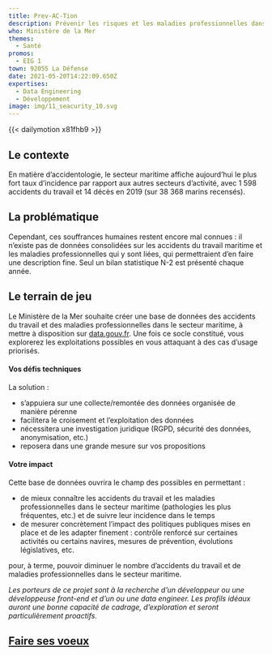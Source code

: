 ```yaml
---
title: Prev-AC-Tion
description: Prévenir les risques et les maladies professionnelles dans le secteur maritime
who: Ministère de la Mer
themes:
  - Santé
promos:
  - EIG 1
town: 92055 La Défense
date: 2021-05-20T14:22:09.650Z
expertises:
  - Data Engineering
  - Développement
image: img/11_seacurity_10.svg
---
```

{{< dailymotion x81fhb9 >}}

## Le contexte

En matière d’accidentologie, le secteur maritime affiche aujourd’hui le plus fort taux d’incidence par rapport aux autres secteurs d’activité, avec 1 598 accidents du travail et 14 décès en 2019 (sur 38 368 marins recensés).  

## La problématique

Cependant, ces souffrances humaines restent encore mal connues : il n’existe pas de données consolidées sur les accidents du travail maritime et les maladies professionnelles qui y sont liées, qui permettraient d’en faire une description fine. Seul un bilan statistique N-2 est présenté chaque année. 

## Le terrain de jeu

Le Ministère de la Mer souhaite créer une base de données des accidents du travail et des maladies professionnelles dans le secteur maritime, à mettre à disposition sur [data.gouv.fr](https://www.data.gouv.fr/fr/). Une fois ce socle constitué, vous explorerez les exploitations possibles en vous attaquant à des cas d’usage priorisés.    

#### Vos défis techniques

La solution : 

* s’appuiera sur une collecte/remontée des données organisée de manière pérenne
* facilitera le croisement et l’exploitation des données
* nécessitera une investigation juridique (RGPD, sécurité des données, anonymisation, etc.) 
* reposera dans une grande mesure sur vos propositions 

#### Votre impact 

Cette base de données ouvrira le champ des possibles en permettant : 

* de mieux connaître les accidents du travail et les maladies professionnelles dans le secteur maritime (pathologies les plus fréquentes, etc.) et de suivre leur incidence dans le temps 
* de mesurer concrètement l’impact des politiques publiques mises en place et de les adapter finement : contrôle renforcé sur certaines activités ou certains navires, mesures de prévention, évolutions législatives, etc.

pour, à terme, pouvoir diminuer le nombre d’accidents du travail et de maladies professionnelles dans le secteur maritime. 

*Les porteurs de ce projet sont à la recherche d’un développeur ou une développeuse front-end et d’un ou une data engineer. Les profils idéaux auront une bonne capacité de cadrage, d’exploration et seront particulièrement proactifs.*

## [Faire ses voeux](https://www.demarches-simplifiees.fr/commencer/aac-eig5-voeux)
